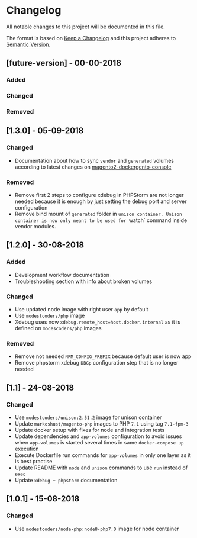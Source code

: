 # Changelog
All notable changes to this project will be documented in this file.

The format is based on [Keep a Changelog](http://keepachangelog.com/en/1.0.0/)
and this project adheres to [Semantic Version](http://semver.org/spec/v2.0.0.html).

## [future-version] - 00-00-2018
### Added

### Changed

### Removed

## [1.3.0] - 05-09-2018

### Changed

* Documentation about how to sync `vendor` and `generated` volumes according to latest changes on [magento2-dockergento-console](https://github.com/ModestCoders/magento2-dockergento-console) 

### Removed

* Remove first 2 steps to configure xdebug in PHPStorm are not longer needed because it is enough by just setting the debug port and server configuration
* Remove bind mount of `generated` folder in `unison container. Unison container is now only meant to be used for `watch` command inside vendor modules.

## [1.2.0] - 30-08-2018
### Added

* Development workflow documentation
* Troubleshooting section with info about broken volumes

### Changed

* Use updated node image with right user `app` by default
* Use `modestcoders/php` image
* Xdebug uses now `xdebug.remote_host=host.docker.internal` as it is defined on `modescoders/php` images

### Removed

* Remove not needed `NPM_CONFIG_PREFIX` because default user is now app
* Remove phpstorm xdebug `DBGp` configuration step that is no longer needed

## [1.1] - 24-08-2018
### Changed

* Use `modestcoders/unison:2.51.2` image for unison container
* Update `markoshust/magento-php` images to PHP `7.1` using tag `7.1-fpm-3`
* Update docker setup with fixes for node and integration tests
* Update dependencies and `app-volumes` configuration to avoid issues when `app-volumes` is started several times in same `docker-compose up` execution
* Execute Dockerfile run commands for `app-volumes` in only one layer as it is best practise
* Update README with `node` and `unison` commands to use `run` instead of `exec`
* Update `xdebug + phpstorm` documentation

## [1.0.1] - 15-08-2018
### Changed

* Use `modestcoders/node-php:node8-php7.0` image for node container
